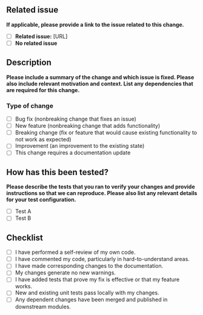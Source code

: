 ## Related issue

**If applicable, please provide a link to the issue related to this change.**

- [ ] **Related issue:** [URL]
- [ ] **No related issue**

## Description

**Please include a summary of the change and which issue is fixed. Please also include relevant motivation and context. List any dependencies that are required for this change.**



### Type of change

- [ ] Bug fix (nonbreaking change that fixes an issue)
- [ ] New feature (nonbreaking change that adds functionality)
- [ ] Breaking change (fix or feature that would cause existing functionality to not work as expected)
- [ ] Improvement (an improvement to the existing state)
- [ ] This change requires a documentation update

## How has this been tested?

**Please describe the tests that you ran to verify your changes and provide instructions so that we can reproduce. Please also list any relevant details for your test configuration.**

- [ ] Test A
- [ ] Test B

## Checklist

- [ ] I have performed a self-review of my own code.
- [ ] I have commented my code, particularly in hard-to-understand areas.
- [ ] I have made corresponding changes to the documentation.
- [ ] My changes generate no new warnings.
- [ ] I have added tests that prove my fix is effective or that my feature works.
- [ ] New and existing unit tests pass locally with my changes.
- [ ] Any dependent changes have been merged and published in downstream modules.
